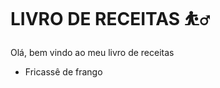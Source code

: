 # LIVRO DE RECEITAS :basketball_man:

Olá, bem vindo ao meu livro de receitas

- Fricassê de frango 

